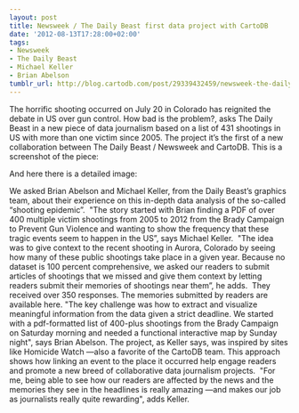 ```yaml
---
layout: post
title: Newsweek / The Daily Beast first data project with CartoDB
date: '2012-08-13T17:28:00+02:00'
tags:
- Newsweek
- The Daily Beast
- Michael Keller
- Brian Abelson
tumblr_url: http://blog.cartodb.com/post/29339432459/newsweek-the-daily-beast-first-data-project-with
---
```

The horrific shooting occurred on July 20 in Colorado has reignited the debate in US over gun control. How bad is the problem?, asks The Daily Beast in a new piece of data journalism based on a list of 431 shootings in US with more than one victim since 2005.
The project it’s the first of a new collaboration between The Daily Beast / Newsweek and CartoDB. This is a screenshot of the piece: 

And here there is a detailed image:

We asked Brian Abelson and Michael Keller, from the Daily Beast’s graphics team, about their experience on this in-depth data analysis of the so-called “shooting epidemic”. 
"The story started with Brian finding a PDF of over 400 multiple victim shootings from 2005 to 2012 from the Brady Campaign to Prevent Gun Violence and wanting to show the frequency that these tragic events seem to happen in the US”, says Michael Keller. 
"The idea was to give context to the recent shooting in Aurora, Colorado by seeing how many of these public shootings take place in a given year. Because no dataset is 100 percent comprehensive, we asked our readers to submit articles of shootings that we missed and give them context by letting readers submit their memories of shootings near them”, he adds. 
They received over 350 responses. The memories submitted by readers are available here.
"The key challenge was how to extract and visualize meaningful information from the data given a strict deadline. We started with a pdf-formatted list of 400-plus shootings from the Brady Campaign on Saturday morning and needed a functional interactive map by Sunday night", says Brian Abelson.
The project, as Keller says, was inspired by sites like Homicide Watch —also a favorite of the CartoDB team. This approach shows how linking an event to the place it occurred help engage readers and promote a new breed of collaborative data journalism projects. 
"For me, being able to see how our readers are affected by the news and the memories they see in the headlines is really amazing —and makes our job as journalists really quite rewarding", adds Keller. 
